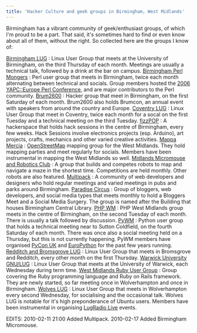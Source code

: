 ```yaml
---
title: 'Hacker Culture and geek groups in Birmingham, West Midlands'
---
```


Birmingham has a vibrant community of geek/enthusiast groups, of which
I'm proud to be a part. That said, it's sometimes hard to find or even
know about all of them, without the right. So collected here are the
groups I know of:

[Birmingham LUG](http://birmingham.lug.org.uk/)
:   Linux User Group that meets at the University of Birmingham, on the
    third Thursday of each month. Meetings are usually a technical talk,
    followed by a drink at the bar on campus.
[Birmingham Perl Mongers](http://birmingham.pm.org/)
:   Perl user group that meets in Birmingham, twice each month
    alternating between technical and socials. Group members hosted the
    [2006 YAPC::Europe Perl
    Conference](http://www.yapceurope.org/2006/), and are major
    contributors to the Perl community.
[Brum2600](http://www.brum2600.net/)
:   Hacker group that meet in Birmingham, on the first Saturday of each
    month. Brum2600 also holds Brumcon, an annual event with speakers
    from around the country and Europe.
[Coventry LUG](http://www.covlug.org.uk/)
:   Linux User Group that meet in Coventry, twice each month for a socal
    on the first Tuesday and a technical meeting on the third Tuesday.
[fizzPOP](http://www.fizzpop.org.uk/)
:   A hackerspace that holds hack sessions in the centre of Birmingham,
    every few weeks. Hack Sessions involve electronics projects (esp.
    Arduino), art projects, crafts, mechanics and other varied creative
    activities.
[Mappa Mercia](http://mappa-mercia.org/)
:   [OpenStreetMap](http://www.openstreetmap.org/) mapping group for the
    West Midlands. They hold mapping parties and meet regularly for
    socials. Members have been instrumental in mapping the West Midlands
    so well.
[Midlands Micromouse and Robotics Club](http://www.fizzpop.org.uk/blog/micromouse/)
:   A group that builds and competes robots to map and navigate a maze
    in the shortest time. Competitions are held monthly. Other robots
    are also featured.
[Multipack](http://www.multipack.co.uk)
:   A community of web developers and designers who hold regular
    meetings and varied meetings in pubs and parks around Birmingham.
[Paradise Circus](http://www.paradisecircus.com/)
:   Group of bloggers, web developers, and social media types that meets
    monthly to hold a Bloggers Meet and a Social Media Surgery. The
    group is named after the Building that houses Birmingham Central
    Library.
[PHP WM](http://www.phpwm.org/start)
:   PHP West Midlands group meets in the centre of Birmingham, on the
    second Tuesday of each month. There is usually a talk followed by
    discussion.
[PyWM](http://www.pywm.eu/)
:   Python user group that holds a technical meeting near to Sutton
    Coldfield, on the fourth Saturday of each month. There was once also
    a social meeting held on a Thursday, but this is not currently
    happening. PyWM members have organised [PyCon
    UK](http://www.pyconuk.org/) and
    [EuroPython](http://www.europython.eu/) for the past few years
    running.
[Redditch and Bromsgrove LUG](http://www.rnblug.org.uk/)
:   Linux User Group that meets in Bromsgrove and Redditch, every other
    month on the first Thursday.
[Warwick University GNU/LUG](http://www.wuglug.org.uk/)
:   Linux User Group that meets at the University of Warwick, each
    Wednesday during term time.
[West Midlands Ruby User Group](http://www.meetup.com/West-Midlands-Ruby-User-Group-WMRUG/)
:   Group covering the Ruby programming language and Ruby on Rails
    framework. They are newly started, so far meeting once in
    Wolverhampton and once in Birmingham.
[Wolves LUG](http://www.wolveslug.org.uk/)
:   Linux User Group that meets in Wolverhampton every second Wednesday,
    for socialising and the occasional talk. Wolves LUG is notable for
    it's high preponderance of Ubuntu users. Members have been
    instrumental in organising [LugRadio
    Live](http://www.lugradio.org/live/) events.

EDITS: 2010-02-11 21:00 Added Multipack. 2010-02-17 Added Birmingham
Micromouse.
